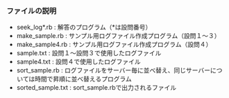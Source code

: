 ### ファイルの説明
- seek_log*.rb      :  解答のプログラム（*は設問番号）
- make_sample.rb    :  サンプル用ログファイル作成プログラム（設問１〜３）
- make_sample4.rb   :  サンプル用ログファイル作成プログラム（設問４）
- sample.txt        :  設問１〜設問３で使用したログファイル
- sample4.txt       :  設問４で使用したログファイル
- sort_sample.rb    :  ログファイルをサーバー毎に並べ替え、同じサーバーについては時間で昇順に並べ替えるプログラム
- sorted_sample.txt :  sort_sample.rbで出力されるファイル